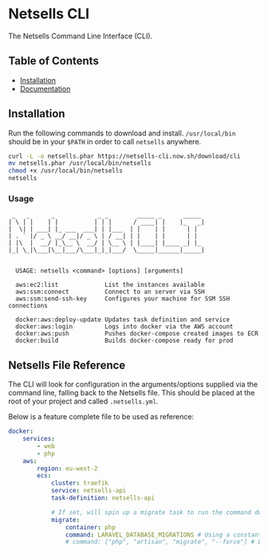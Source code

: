 # Netsells CLI

The Netsells Command Line Interface (CLI).

## Table of Contents
- [Installation](#installation)
- [Documentation](#documentation)

## Installation

Run the following commands to download and install. `/usr/local/bin` should be in your `$PATH` in order to call `netsells` anywhere.

```bash
curl -L -o netsells.phar https://netsells-cli.now.sh/download/cli
mv netsells.phar /usr/local/bin/netsells
chmod +x /usr/local/bin/netsells
netsells
```

### Usage

```
 _   _      _            _ _        _____ _      _____
| \ | |    | |          | | |      / ____| |    |_   _|
|  \| | ___| |_ ___  ___| | |___  | |    | |      | |
| . ` |/ _ \ __/ __|/ _ \ | / __| | |    | |      | |
| |\  |  __/ |_\__ \  __/ | \__ \ | |____| |____ _| |_
|_| \_|\___|\__|___/\___|_|_|___/  \_____|______|_____|


  USAGE: netsells <command> [options] [arguments]

  aws:ec2:list             List the instances available
  aws:ssm:connect          Connect to an server via SSH
  aws:ssm:send-ssh-key     Configures your machine for SSM SSH connections

  docker:aws:deploy-update Updates task definition and service
  docker:aws:login         Logs into docker via the AWS account
  docker:aws:push          Pushes docker-compose created images to ECR
  docker:build             Builds docker-compose ready for prod
```

## Netsells File Reference

The CLI will look for configuration in the arguments/options supplied via the command line, falling back to the Netsells file. This should be placed at the root of your project and called `.netsells.yml`.

Below is a feature complete file to be used as reference:

```yaml
docker:
    services:
        - web
        - php
    aws:
        region: eu-west-2
        ecs:
            cluster: traefik
            service: netsells-api
            task-definition: netsells-api

            # If set, will spin up a migrate task to run the command during an update
            migrate:
                container: php
                command: LARAVEL_DATABASE_MIGRATIONS # Using a constant
                # command: ["php", "artisan", "migrate", "--force"] # List syntax, same as dockerfile - https://docs.docker.com/engine/reference/builder/#cmd
```
